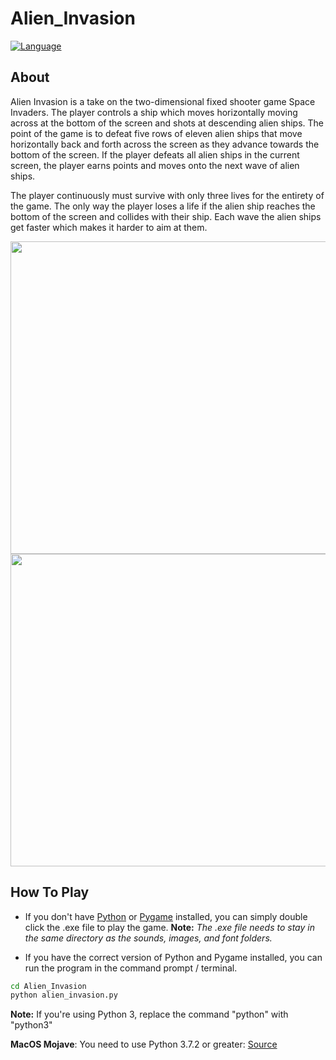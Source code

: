# Alien_Invasion
[![Language](https://img.shields.io/badge/language-python-blue.svg?style=flat)](https://www.python.org)

## About

Alien Invasion is a take on the two-dimensional fixed shooter game Space Invaders. The player controls a ship which moves
horizontally moving across at the bottom of the screen and shots at descending alien ships. The point of the game is to defeat 
five rows of eleven alien ships that move horizontally back and forth across the screen as they advance towards the bottom of the screen. 
If the player defeats all alien ships in the current screen, the player earns points and moves onto the next wave of alien ships.

The player continuously must survive with only three lives for the entirety of the game. The only way the player loses a life if the 
alien ship reaches the bottom of the screen and collides with their ship. Each wave the alien ships get faster which makes it harder to 
aim at them.

<img src="https://i.imgur.com/fUu0j9w.png" width="700" height="500" />
<img src="https://i.imgur.com/o34EOJR.png" width="700" height="500" />

## How To Play

- If you don't have [Python](https://www.python.org/downloads/) or [Pygame](http://www.pygame.org/download.shtml) installed, you can simply double click the .exe file to play the game.
  **Note:** _The .exe file needs to stay in the same directory as the sounds, images, and font folders._

- If you have the correct version of Python and Pygame installed, you can run the program in the command prompt / terminal.

```bash
cd Alien_Invasion
python alien_invasion.py
```

**Note:** If you're using Python 3, replace the command "python" with "python3"

**MacOS Mojave**: You need to use Python 3.7.2 or greater: [Source](https://github.com/pygame/pygame/issues/555)
